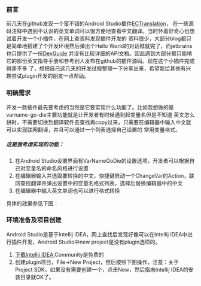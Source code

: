 ### 前言

前几天在github发现一个蛮不错的Android Studio插件[ECTranslation](https://github.com/Skykai521/ECTranslation)，
在一些源码注释中遇到不认识的英文单词可以很方便地查看中文翻译。当时怀着好奇心也想试着开发一个小插件，在网上查资料发现插件开发的
资料很少，大部分blog都只是简单地搭建了个开发环境然后弹出个Hello World的对话框就完了，而jetbrains也只提供了一份[DevGuide](http://www.jetbrains.org/intellij/sdk/docs/index.html)
并没有比较详细的API文档。因此遇到大部分都只能啃它的那份英文指导手册和参考别人发布在github的插件源码。现在这个小插件完成得差不多
了，想把自己这几天的开发过程整理一下分享出来，希望能给其他有兴趣尝试plugin开发的朋友一点帮助。

### 明确需求

开发一款插件最先要考虑的当然是它要实现什么功能了。比如我想做的是varname-go-die主要功能就是让开发者有时候遇到起变量名但是不知道
英文怎么拼时，不需要切换到翻译软件去查找再copy过来，只需要在编辑器中输入中文就可以实现联网翻译，并且可以通过一个列表选择自己设置的
常用变量格式。
##### 这是我考虑实现的功能：
1. 在Android Studio设置界面有VarNameGoDie的设置选项，开发者可以根据自己对变量名的命名风格进行设置
2. 在编辑器输入并选取要转换的中文，快捷键启动一个ChangeVar的Action，联网查找翻译并弹出设置中的变量名格式列表，选择后替换编辑器中的中文
3. 在编辑器中输入英文单词也可以进行格式转换

具体的效果参见下图：



### 环境准备及项目创建
Android Studio是基于Intellij IDEA，网上查找后发现好像可以在Intellij IDEA中进行插件开发，Android Studio中new project是没有plugin选项的。

1. [下载Intellij IDEA](https://www.jetbrains.com/idea/#chooseYourEdition),Community是免费的
2. 创建plugin项目，File->New Project，然后按照下图操作，注意：关于Project SDK，如果没有需要创建一个，点击New，然后指向Intellij IDEA的安装目录就OK了。


###



